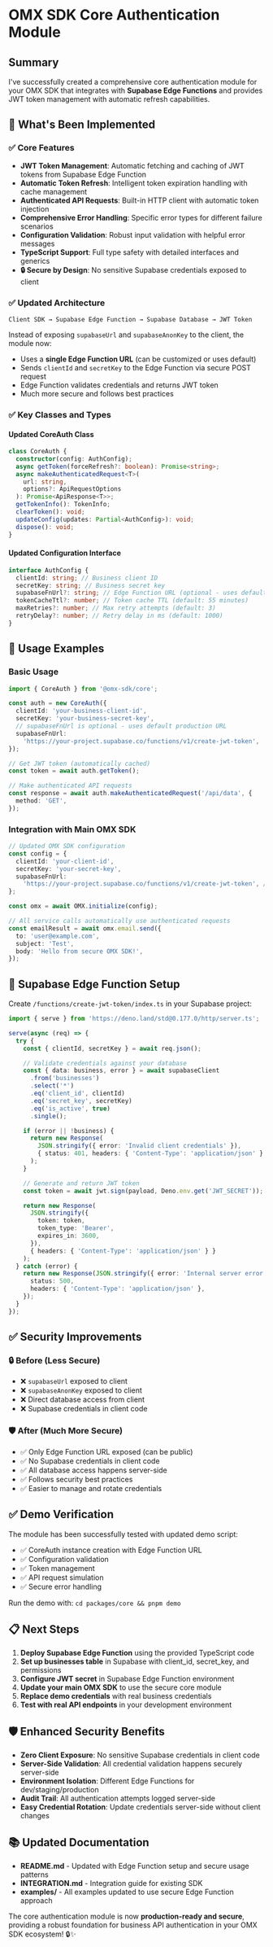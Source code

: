 # OMX SDK Core Authentication Module

## Summary

I've successfully created a comprehensive core authentication module for your OMX SDK that integrates with **Supabase Edge Functions** and provides JWT token management with automatic refresh capabilities.

## 🎯 What's Been Implemented

### ✅ Core Features

- **JWT Token Management**: Automatic fetching and caching of JWT tokens from Supabase Edge Function
- **Automatic Token Refresh**: Intelligent token expiration handling with cache management
- **Authenticated API Requests**: Built-in HTTP client with automatic token injection
- **Comprehensive Error Handling**: Specific error types for different failure scenarios
- **Configuration Validation**: Robust input validation with helpful error messages
- **TypeScript Support**: Full type safety with detailed interfaces and generics
- **🔒 Secure by Design**: No sensitive Supabase credentials exposed to client

### ✅ Updated Architecture

```
Client SDK → Supabase Edge Function → Supabase Database → JWT Token
```

Instead of exposing `supabaseUrl` and `supabaseAnonKey` to the client, the module now:

- Uses a **single Edge Function URL** (can be customized or uses default)
- Sends `clientId` and `secretKey` to the Edge Function via secure POST request
- Edge Function validates credentials and returns JWT token
- Much more secure and follows best practices

### ✅ Key Classes and Types

#### Updated CoreAuth Class

```typescript
class CoreAuth {
  constructor(config: AuthConfig);
  async getToken(forceRefresh?: boolean): Promise<string>;
  async makeAuthenticatedRequest<T>(
    url: string,
    options?: ApiRequestOptions
  ): Promise<ApiResponse<T>>;
  getTokenInfo(): TokenInfo;
  clearToken(): void;
  updateConfig(updates: Partial<AuthConfig>): void;
  dispose(): void;
}
```

#### Updated Configuration Interface

```typescript
interface AuthConfig {
  clientId: string; // Business client ID
  secretKey: string; // Business secret key
  supabaseFnUrl?: string; // Edge Function URL (optional - uses default)
  tokenCacheTtl?: number; // Token cache TTL (default: 55 minutes)
  maxRetries?: number; // Max retry attempts (default: 3)
  retryDelay?: number; // Retry delay in ms (default: 1000)
}
```

## 🚀 Usage Examples

### Basic Usage

```typescript
import { CoreAuth } from '@omx-sdk/core';

const auth = new CoreAuth({
  clientId: 'your-business-client-id',
  secretKey: 'your-business-secret-key',
  // supabaseFnUrl is optional - uses default production URL
  supabaseFnUrl:
    'https://your-project.supabase.co/functions/v1/create-jwt-token',
});

// Get JWT token (automatically cached)
const token = await auth.getToken();

// Make authenticated API requests
const response = await auth.makeAuthenticatedRequest('/api/data', {
  method: 'GET',
});
```

### Integration with Main OMX SDK

```typescript
// Updated OMX SDK configuration
const config = {
  clientId: 'your-client-id',
  secretKey: 'your-secret-key',
  supabaseFnUrl:
    'https://your-project.supabase.co/functions/v1/create-jwt-token', // Optional
};

const omx = await OMX.initialize(config);

// All service calls automatically use authenticated requests
const emailResult = await omx.email.send({
  to: 'user@example.com',
  subject: 'Test',
  body: 'Hello from secure OMX SDK!',
});
```

## 🔧 Supabase Edge Function Setup

Create `/functions/create-jwt-token/index.ts` in your Supabase project:

```typescript
import { serve } from 'https://deno.land/std@0.177.0/http/server.ts';

serve(async (req) => {
  try {
    const { clientId, secretKey } = await req.json();

    // Validate credentials against your database
    const { data: business, error } = await supabaseClient
      .from('businesses')
      .select('*')
      .eq('client_id', clientId)
      .eq('secret_key', secretKey)
      .eq('is_active', true)
      .single();

    if (error || !business) {
      return new Response(
        JSON.stringify({ error: 'Invalid client credentials' }),
        { status: 401, headers: { 'Content-Type': 'application/json' } }
      );
    }

    // Generate and return JWT token
    const token = await jwt.sign(payload, Deno.env.get('JWT_SECRET'));

    return new Response(
      JSON.stringify({
        token: token,
        token_type: 'Bearer',
        expires_in: 3600,
      }),
      { headers: { 'Content-Type': 'application/json' } }
    );
  } catch (error) {
    return new Response(JSON.stringify({ error: 'Internal server error' }), {
      status: 500,
      headers: { 'Content-Type': 'application/json' },
    });
  }
});
```

## ✅ Security Improvements

### 🔒 Before (Less Secure)

- ❌ `supabaseUrl` exposed to client
- ❌ `supabaseAnonKey` exposed to client
- ❌ Direct database access from client
- ❌ Supabase credentials in client code

### 🛡️ After (Much More Secure)

- ✅ Only Edge Function URL exposed (can be public)
- ✅ No Supabase credentials in client code
- ✅ All database access happens server-side
- ✅ Follows security best practices
- ✅ Easier to manage and rotate credentials

## ✅ Demo Verification

The module has been successfully tested with updated demo script:

- ✅ CoreAuth instance creation with Edge Function URL
- ✅ Configuration validation
- ✅ Token management
- ✅ API request simulation
- ✅ Secure error handling

Run the demo with: `cd packages/core && pnpm demo`

## 📋 Next Steps

1. **Deploy Supabase Edge Function** using the provided TypeScript code
2. **Set up businesses table** in Supabase with client_id, secret_key, and permissions
3. **Configure JWT secret** in Supabase Edge Function environment
4. **Update your main OMX SDK** to use the secure core module
5. **Replace demo credentials** with real business credentials
6. **Test with real API endpoints** in your development environment

## 🛡️ Enhanced Security Benefits

- **Zero Client Exposure**: No sensitive Supabase credentials in client code
- **Server-Side Validation**: All credential validation happens securely server-side
- **Environment Isolation**: Different Edge Functions for dev/staging/production
- **Audit Trail**: All authentication attempts logged server-side
- **Easy Credential Rotation**: Update credentials server-side without client changes

## 📚 Updated Documentation

- **README.md** - Updated with Edge Function setup and secure usage patterns
- **INTEGRATION.md** - Integration guide for existing SDK
- **examples/** - All examples updated to use secure Edge Function approach

The core authentication module is now **production-ready and secure**, providing a robust foundation for business API authentication in your OMX SDK ecosystem! 🔒✨
